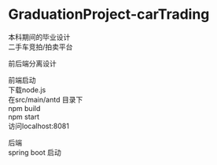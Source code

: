 # GraduationProject-carTrading
本科期间的毕业设计  
二手车竞拍/拍卖平台

前后端分离设计  

前端启动  
下载node.js   
在src/main/antd 目录下  
npm build   
npm start  
访问localhost:8081  

后端  
spring boot 启动  

